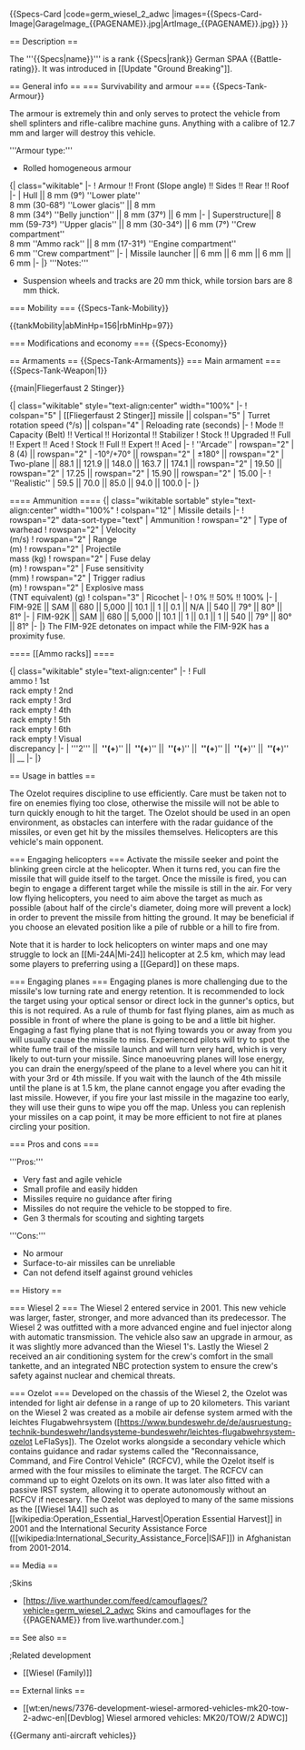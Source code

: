 {{Specs-Card
|code=germ_wiesel_2_adwc
|images={{Specs-Card-Image|GarageImage_{{PAGENAME}}.jpg|ArtImage_{{PAGENAME}}.jpg}}
}}

== Description ==
<!-- ''In the description, the first part should be about the history of the creation and combat usage of the vehicle, as well as its key features. In the second part, tell the reader about the ground vehicle in the game. Insert a screenshot of the vehicle, so that if the novice player does not remember the vehicle by name, he will immediately understand what kind of vehicle the article is talking about.'' -->
The '''{{Specs|name}}''' is a rank {{Specs|rank}} German SPAA {{Battle-rating}}. It was introduced in [[Update "Ground Breaking"]].

== General info ==
=== Survivability and armour ===
{{Specs-Tank-Armour}}
<!-- ''Describe armour protection. Note the most well protected and key weak areas. Appreciate the layout of modules as well as the number and location of crew members. Is the level of armour protection sufficient, is the placement of modules helpful for survival in combat? If necessary use a visual template to indicate the most secure and weak zones of the armour.'' -->
The armour is extremely thin and only serves to protect the vehicle from shell splinters and rifle-calibre machine guns. Anything with a calibre of 12.7 mm and larger will destroy this vehicle.

'''Armour type:'''

* Rolled homogeneous armour

{| class="wikitable"
|-
! Armour !! Front (Slope angle) !! Sides !! Rear !! Roof
|-
| Hull ||  8 mm (9°) ''Lower plate'' <br> 8 mm (30-68°) ''Lower glacis'' || 8 mm <br> 8 mm (34°) ''Belly junction'' || 8 mm (37°) || 6 mm
|-
| Superstructure|| 8 mm (59-73°) ''Upper glacis'' || 8 mm (30-34°) || 6 mm (7°) ''Crew compartment'' <br> 8 mm ''Ammo rack'' || 8 mm (17-31°) ''Engine compartment'' <br> 6 mm ''Crew compartment''
|-
| Missile launcher || 6 mm || 6 mm || 6 mm || 6 mm
|-
|}
'''Notes:'''

* Suspension wheels and tracks are 20 mm thick, while torsion bars are 8 mm thick.

=== Mobility ===
{{Specs-Tank-Mobility}}
<!-- ''Write about the mobility of the ground vehicle. Estimate the specific power and manoeuvrability, as well as the maximum speed forwards and backwards.'' -->

{{tankMobility|abMinHp=156|rbMinHp=97}}

=== Modifications and economy ===
{{Specs-Economy}}

== Armaments ==
{{Specs-Tank-Armaments}}
=== Main armament ===
{{Specs-Tank-Weapon|1}}
<!-- ''Give the reader information about the characteristics of the main gun. Assess its effectiveness in a battle based on the reloading speed, ballistics and the power of shells. Do not forget about the flexibility of the fire, that is how quickly the cannon can be aimed at the target, open fire on it and aim at another enemy. Add a link to the main article on the gun: <code><nowiki>{{main|Name of the weapon}}</nowiki></code>. Describe in general terms the ammunition available for the main gun. Give advice on how to use them and how to fill the ammunition storage.'' -->
{{main|Fliegerfaust 2 Stinger}}

{| class="wikitable" style="text-align:center" width="100%"
|-
! colspan="5" | [[Fliegerfaust 2 Stinger]] missile || colspan="5" | Turret rotation speed (°/s) || colspan="4" | Reloading rate (seconds)
|-
! Mode !! Capacity (Belt) !! Vertical !! Horizontal !! Stabilizer
! Stock !! Upgraded !! Full !! Expert !! Aced
! Stock !! Full !! Expert !! Aced
|-
! ''Arcade''
| rowspan="2" | 8 (4) || rowspan="2" | -10°/+70° || rowspan="2" | ±180° || rowspan="2" | Two-plane || 88.1 || 121.9 || 148.0 || 163.7 || 174.1 || rowspan="2" | 19.50 || rowspan="2" | 17.25 || rowspan="2" | 15.90 || rowspan="2" | 15.00
|-
! ''Realistic''
| 59.5 || 70.0 || 85.0 || 94.0 || 100.0
|-
|}

==== Ammunition ====
{| class="wikitable sortable" style="text-align:center" width="100%"
! colspan="12" | Missile details
|-
! rowspan="2" data-sort-type="text" | Ammunition
! rowspan="2" | Type of<br>warhead
! rowspan="2" | Velocity<br>(m/s)
! rowspan="2" | Range<br>(m)
! rowspan="2" | Projectile<br>mass (kg)
! rowspan="2" | Fuse delay<br>(m)
! rowspan="2" | Fuse sensitivity<br>(mm)
! rowspan="2" | Trigger radius<br>(m)
! rowspan="2" | Explosive mass<br>(TNT equivalent) (g)
! colspan="3" | Ricochet
|-
! 0% !! 50% !! 100%
|-
| FIM-92E || SAM || 680 || 5,000 || 10.1 || 1 || 0.1 || N/A || 540 || 79° || 80° || 81°
|-
| FIM-92K || SAM || 680 || 5,000 || 10.1 || 1 || 0.1 || 1 || 540 || 79° || 80° || 81°
|-
|}
The FIM-92E detonates on impact while the FIM-92K has a proximity fuse.

==== [[Ammo racks]] ====
<!-- [[File:Ammoracks_{{PAGENAME}}.png|right|thumb|x250px|[[Ammo racks]] of the {{PAGENAME}}]] -->
<!-- '''Last updated:''' -->
{| class="wikitable" style="text-align:center"
|-
! Full<br>ammo
! 1st<br>rack empty
! 2nd<br>rack empty
! 3rd<br>rack empty
! 4th<br>rack empty
! 5th<br>rack empty
! 6th<br>rack empty
! Visual<br>discrepancy
|-
| '''2''' || __&nbsp;''(+__)'' || __&nbsp;''(+__)'' || __&nbsp;''(+__)'' || __&nbsp;''(+__)'' || __&nbsp;''(+__)'' || __&nbsp;''(+__)'' || __
|-
|}

== Usage in battles ==
<!-- ''Describe the tactics of playing in the vehicle, the features of using vehicles in the team and advice on tactics. Refrain from creating a "guide" - do not impose a single point of view but instead give the reader food for thought. Describe the most dangerous enemies and give recommendations on fighting them. If necessary, note the specifics of the game in different modes (AB, RB, SB).'' -->
The Ozelot requires discipline to use efficiently. Care must be taken not to fire on enemies flying too close, otherwise the missile will not be able to turn quickly enough to hit the target. The Ozelot should be used in an open environment, as obstacles can interfere with the radar guidance of the missiles, or even get hit by the missiles themselves. Helicopters are this vehicle's main opponent.

=== Engaging helicopters ===
Activate the missile seeker and point the blinking green circle at the helicopter. When it turns red, you can fire the missile that will guide itself to the target. Once the missile is fired, you can begin to engage a different target while the missile is still in the air. For very low flying helicopters, you need to aim above the target as much as possible (about half of the circle's diameter, doing more will prevent a lock) in order to prevent the missile from hitting the ground. It may be beneficial if you choose an elevated position like a pile of rubble or a hill to fire from.

Note that it is harder to lock helicopters on winter maps and one may struggle to lock an [[Mi-24A|Mi-24]] helicopter at 2.5 km, which may lead some players to preferring using a [[Gepard]] on these maps.

=== Engaging planes ===
Engaging planes is more challenging due to the missile's low turning rate and energy retention. It is recommended to lock the target using your optical sensor or direct lock in the gunner's optics, but this is not required. As a rule of thumb for fast flying planes, aim as much as possible in front of where the plane is going to be and a little bit higher. Engaging a fast flying plane that is not flying towards you or away from you will usually cause the missile to miss. Experienced pilots will try to spot the white fume trail of the missile launch and will turn very hard, which is very likely to out-turn your missile. Since manoeuvring planes will lose energy, you can drain the energy/speed of the plane to a level where you can hit it with your 3rd or 4th missile. If you wait with the launch of the 4th missile until the plane is at 1.5 km, the plane cannot engage you after evading the last missile. However, if you fire your last missile in the magazine too early, they will use their guns to wipe you off the map. Unless you can replenish your missiles on a cap point, it may be more efficient to not fire at planes circling your position.

=== Pros and cons ===
<!-- ''Summarise and briefly evaluate the vehicle in terms of its characteristics and combat effectiveness. Mark its pros and cons in a bulleted list. Try not to use more than 6 points for each of the characteristics. Avoid using categorical definitions such as "bad", "good" and the like - use substitutions with softer forms such as "inadequate" and "effective".'' -->

'''Pros:'''

* Very fast and agile vehicle
* Small profile and easily hidden
* Missiles require no guidance after firing
* Missiles do not require the vehicle to be stopped to fire.
* Gen 3 thermals for scouting and sighting targets

'''Cons:'''

* No armour
* Surface-to-air missiles can be unreliable
* Can not defend itself against ground vehicles

== History ==
<!-- ''Describe the history of the creation and combat usage of the vehicle in more detail than in the introduction. If the historical reference turns out to be too long, take it to a separate article, taking a link to the article about the vehicle and adding a block "/History" (example: <nowiki>https://wiki.warthunder.com/(Vehicle-name)/History</nowiki>) and add a link to it here using the <code>main</code> template. Be sure to reference text and sources by using <code><nowiki><ref></ref></nowiki></code>, as well as adding them at the end of the article with <code><nowiki><references /></nowiki></code>. This section may also include the vehicle's dev blog entry (if applicable) and the in-game encyclopedia description (under <code><nowiki>=== In-game description ===</nowiki></code>, also if applicable).'' -->

=== Wiesel 2 ===
The Wiesel 2 entered service in 2001. This new vehicle was larger, faster, stronger, and more advanced than its predecessor. The Wiesel 2 was outfitted with a more advanced engine and fuel injector along with automatic transmission. The vehicle also saw an upgrade in armour, as it was slightly more advanced than the Wiesel 1's. Lastly the Wiesel 2 received an air conditioning system for the crew's comfort in the small tankette, and an integrated NBC protection system to ensure the crew's safety against nuclear and chemical threats.

=== Ozelot ===
Developed on the chassis of the Wiesel 2, the Ozelot was intended for light air defense in a range of up to 20 kilometers. This variant on the Wiesel 2 was created as a mobile air defense system armed with the leichtes Flugabwehrsystem ([https://www.bundeswehr.de/de/ausruestung-technik-bundeswehr/landsysteme-bundeswehr/leichtes-flugabwehrsystem-ozelot LeFlaSys]). The Ozelot works alongside a secondary vehicle which contains guidance and radar systems called the "Reconnaissance, Command, and Fire Control Vehicle" (RCFCV), while the Ozelot itself is armed with the four missiles to eliminate the target. The RCFCV can command up to eight Ozelots on its own. It was later also fitted with a passive IRST system, allowing it to operate autonomously without an RCFCV if necesary. The Ozelot was deployed to many of the same missions as the [[Wiesel 1A4]] such as [[wikipedia:Operation_Essential_Harvest|Operation Essential Harvest]] in 2001 and the International Security Assistance Force ([[wikipedia:International_Security_Assistance_Force|ISAF]]) in Afghanistan from 2001-2014.

== Media ==
<!-- ''Excellent additions to the article would be video guides, screenshots from the game, and photos.'' -->

;Skins
* [https://live.warthunder.com/feed/camouflages/?vehicle=germ_wiesel_2_adwc Skins and camouflages for the {{PAGENAME}} from live.warthunder.com.]

== See also ==
<!-- ''Links to the articles on the War Thunder Wiki that you think will be useful for the reader, for example:''
* ''reference to the series of the vehicles;''
* ''links to approximate analogues of other nations and research trees.'' -->

;Related development
* [[Wiesel (Family)]]

== External links ==
<!-- ''Paste links to sources and external resources, such as:''
* ''topic on the official game forum;''
* ''other literature.'' -->

* [[wt:en/news/7376-development-wiesel-armored-vehicles-mk20-tow-2-adwc-en|[Devblog] Wiesel armored vehicles: MK20/TOW/2 ADWC]]

{{Germany anti-aircraft vehicles}}